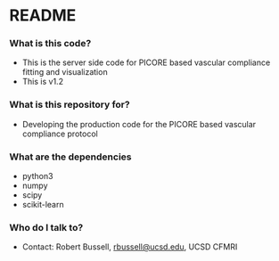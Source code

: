 # README #

### What is this code? ###
* This is the server side code for PICORE based vascular compliance fitting and visualization 
* This is v1.2 

### What is this repository for? ###

* Developing the production code for the PICORE based vascular compliance protocol

### What are the dependencies ###

* python3
* numpy
* scipy
* scikit-learn

### Who do I talk to? ###

* Contact: Robert Bussell, rbussell@ucsd.edu, UCSD CFMRI
